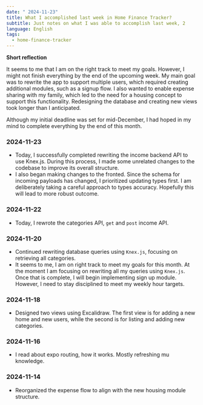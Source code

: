 ```yaml
---
date: " 2024-11-23"
title: What I accomplished last week in Home Finance Tracker?
subtitle: Just notes on what I was able to accomplish last week, 2
language: English
tags:
  - home-finance-tracker
---
```

**Short reflection**

It seems to me that I am on the right track to meet my goals. However, I might not finish everything by the end of the upcoming week. My main goal was to rewrite the app to support multiple users, which required creating additional modules, such as a signup flow. I also wanted to enable expense sharing with my family, which led to the need for a housing concept to support this functionality. Redesigning the database and creating new views took longer than I anticipated.

Although my initial deadline was set for mid-December, I had hoped in my mind to complete everything by the end of this month.
### 2024-11-23
- Today, I successfully completed rewriting the income backend API to use Knex.js. During this process, I made some unrelated changes to the codebase to improve its overall structure.
- I also began making changes to the fronted. Since the schema for incoming payloads has changed, I prioritized updating types first. I am deliberately taking a careful approach to types accuracy.  Hopefully this will lead to more robust outcome. 

### 2024-11-22
- Today, I rewrote the categories API, `get` and `post` income API. 

### 2024-11-20
- Continued rewriting database queries using `Knex.js`, focusing on retrieving all categories.
- It seems to me, I am on right track to meet my goals for this month. At the moment I am focusing on rewriting all my queries using `Knex.js`. Once that is complete, I will begin implementing sign up module. However, I need to stay disciplined to meet my weekly hour targets.

### 2024-11-18 
- Designed two views using Excalidraw. The first view is for adding a new home and new users, while the second is for listing and adding new categories.

### 2024-11-16
  - I read about expo routing, how it works. Mostly refreshing mu knowledge. 
  
### 2024-11-14
- Reorganized the expense flow to align with the new housing module structure.